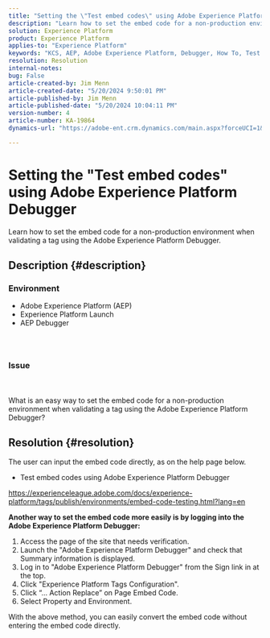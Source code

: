 ```yaml
---
title: "Setting the \"Test embed codes\" using Adobe Experience Platform Debugger"
description: "Learn how to set the embed code for a non-production environment when validating a tag using the Adobe Experience Platform Debugger."
solution: Experience Platform
product: Experience Platform
applies-to: "Experience Platform"
keywords: "KCS, AEP, Adobe Experience Platform, Debugger, How To, Test embed codes"
resolution: Resolution
internal-notes: 
bug: False
article-created-by: Jim Menn
article-created-date: "5/20/2024 9:50:01 PM"
article-published-by: Jim Menn
article-published-date: "5/20/2024 10:04:11 PM"
version-number: 4
article-number: KA-19864
dynamics-url: "https://adobe-ent.crm.dynamics.com/main.aspx?forceUCI=1&pagetype=entityrecord&etn=knowledgearticle&id=c10827e7-f216-ef11-9f8a-6045bd006268"

---
```

# Setting the "Test embed codes" using Adobe Experience Platform Debugger


Learn how to set the embed code for a non-production environment when validating a tag using the Adobe Experience Platform Debugger.

## Description {#description}


### <b>Environment</b>

- Adobe Experience Platform (AEP)
- Experience Platform Launch
- AEP Debugger


###  

### <b>Issue</b>


<br><br>What is an easy way to set the embed code for a non-production environment when validating a tag using the Adobe Experience Platform Debugger?<br>

## Resolution {#resolution}

The user can input the embed code directly, as on the help page below.
- Test embed codes using Adobe Experience Platform Debugger


https://experienceleague.adobe.com/docs/experience-platform/tags/publish/environments/embed-code-testing.html?lang=en

<b>Another way to set the embed code more easily is by logging into the Adobe Experience Platform Debugger:</b>

1. Access the page of the site that needs verification.
2. Launch the "Adobe Experience Platform Debugger" and check that Summary information is displayed.
3. Log in to "Adobe Experience Platform Debugger" from the Sign link in at the top.
4. Click "Experience Platform Tags Configuration".
5. Click “… Action Replace” on Page Embed Code.
6. Select Property and Environment.


With the above method, you can easily convert the embed code without entering the embed code directly.
